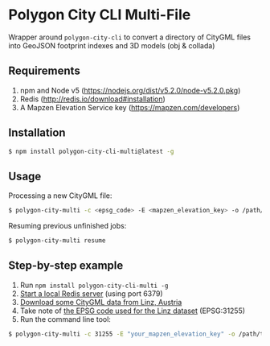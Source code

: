 # Polygon City CLI Multi-File

Wrapper around `polygon-city-cli` to convert a directory of CityGML files into GeoJSON footprint indexes and 3D models (obj & collada)

## Requirements

1. npm and Node v5 (https://nodejs.org/dist/v5.2.0/node-v5.2.0.pkg)
2. Redis (http://redis.io/download#installation)
3. A Mapzen Elevation Service key (https://mapzen.com/developers)

## Installation

```bash
$ npm install polygon-city-cli-multi@latest -g
```

## Usage

Processing a new CityGML file:

```bash
$ polygon-city-multi -c <epsg_code> -E <mapzen_elevation_key> -o /path/to/obj/output/directory /path/to/cityGml/input/directory
```

Resuming previous unfinished jobs:

```bash
$ polygon-city-multi resume
```

## Step-by-step example

1. Run `npm install polygon-city-cli-multi -g`
2. [Start a local Redis server](http://redis.io/topics/quickstart#starting-redis) (using port 6379)
3. [Download some CityGML data from Linz, Austria](http://geo.data.linz.gv.at/katalog/geodata/3d_geo_daten_lod2/)
4. Take note of [the EPSG code used for the Linz dataset](http://geo.data.linz.gv.at/katalog/geodata/3d_geo_daten_lod2/Beschreibung.txt) (EPSG:31255)
5. Run the command line tool:

```bash
$ polygon-city-multi -c 31255 -E "your_mapzen_elevation_key" -o /path/to/obj/output/directory /path/to/cityGml/input/directory
```
